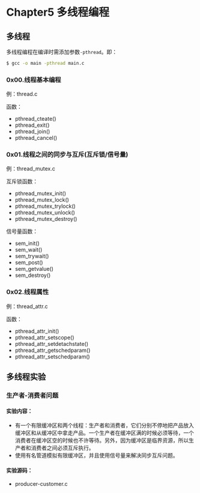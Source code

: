 # Chapter5 多线程编程

## 多线程

多线程编程在编译时需添加参数`-pthread`。即：

```bash
$ gcc -o main -pthread main.c
```

### 0x00.线程基本编程

例：thread.c

函数：

- pthread_cteate()
- pthread_exit()
- pthread_join()
- pthread_cancel()

### 0x01.线程之间的同步与互斥(互斥锁/信号量)

例：thread_mutex.c

互斥锁函数：

- pthread_mutex_init()
- pthread_mutex_lock()
- pthread_mutex_trylock()
- pthread_mutex_unlock()
- pthread_mutex_destroy()

信号量函数：

- sem_init()
- sem_wait()
- sem_trywait()
- sem_post()
- sem_getvalue()
- sem_destroy()

### 0x02.线程属性

例：thread_attr.c

函数：

- pthread_attr_init()
- pthread_attr_setscope()
- pthread_attr_setdetachstate()
- pthread_attr_getschedparam()
- pthread_attr_setschedparam()

## 多线程实验

### 生产者-消费者问题

#### 实验内容：

- 有一个有限缓冲区和两个线程：生产者和消费者，它们分别不停地把产品放入缓冲区和从缓冲区中拿走产品。一个生产者在缓冲区满的时候必须等待，一个消费者在缓冲区空的时候也不许等待。另外，因为缓冲区是临界资源，所以生产者和消费者之间必须互斥执行。
- 使用有名管道模拟有限缓冲区，并且使用信号量来解决同步互斥问题。

#### 实验源码：

- producer-customer.c
